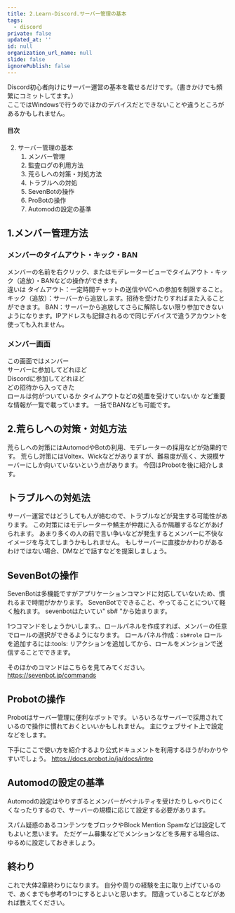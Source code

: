 ```yaml
---
title: 2.Learn-Discord.サーバー管理の基本
tags:
  - discord
private: false
updated_at: ''
id: null
organization_url_name: null
slide: false
ignorePublish: false
---
```


Discord初心者向けにサーバー運営の基本を載せるだけです。（書きかけでも頻繁にコミットしてます。）  
ここではWindowsで行うのでほかのデバイスだとできないことや違うところがあるかもしれません。 
#### 目次
2. サーバー管理の基本
    1. メンバー管理
    2. 監査ログの利用方法
    3. 荒らしへの対策・対処方法
    4. トラブルへの対処
    5. SevenBotの操作
    6. ProBotの操作
    7. Automodの設定の基準

## 1.メンバー管理方法
### メンバーのタイムアウト・キック・BAN
メンバーの名前を右クリック、またはモデレータービューでタイムアウト・キック（追放）・BANなどの操作ができます。  
違いは
タイムアウト：一定時間チャットの送信やVCへの参加を制限すること。  
キック（追放）：サーバーから追放します。招待を受けたりすればまた入ることができます。
BAN：サーバーから追放してさらに解除しない限り参加できないようになります。IPアドレスも記録されるので同じデバイスで違うアカウントを使っても入れません。

### メンバー画面
この画面ではメンバー  
    サーバーに参加してどれほど  
    Discordに参加してどれほど  
    どの招待から入ってきた  
    ロールは何がついているか
    タイムアウトなどの処置を受けていないか
など重要な情報が一覧で載っています。
一括でBANなども可能です。

## 2.荒らしへの対策・対処方法
荒らしへの対策にはAutomodやBotの利用、モデレーターの採用などが効果的です。
荒らし対策にはVoltex、Wickなどがありますが、難易度が高く、大規模サーバーにしか向いていないという点があります。
今回はProbotを後に紹介します。

## トラブルへの対処法
サーバー運営ではどうしても人が絡むので、トラブルなどが発生する可能性があります。
この対策にはモデレーターや鯖主が仲裁に入るか隔離するなどがあげられます。
あまり多くの人の前で言い争いなどが発生するとメンバーに不快なイメージを与えてしまうかもしれません。
もしサーバーに直接かかわりがあるわけではない場合、DMなどで話すなどを提案しましょう。

## SevenBotの操作
SevenBotは多機能ですがアプリケーションコマンドに対応していないため、慣れるまで時間がかかります。
SevenBotでできること、やってることについて軽く触れます。
sevenbotはたいてい" sb# "から始まります。

1つコマンドをしょうかいします。、ロールパネルを作成すれば、メンバーの任意でロールの選択ができるようになります。
ロールパネル作成：```sb#role```
ロールを追加するには:tools: リアクションを追加してから、ロールをメンションで送信することでできます。

そのほかのコマンドはこちらを見てみてください。
https://sevenbot.jp/commands

## Probotの操作
Probotはサーバー管理に便利なボットです。
いろいろなサーバーで採用されているので操作に慣れておくといいかもしれません。
主にウェブサイト上で設定などをします。

下手にここで使い方を紹介するより公式ドキュメントを利用するほうがわかりやすいでしょう。
https://docs.probot.io/ja/docs/intro

## Automodの設定の基準
Automodの設定はやりすぎるとメンバーがペナルティを受けたりしゃべりにくくなったりするので、サーバーの規模に応じて設定する必要があります。

スパム疑惑のあるコンテンツをブロックやBlock Mention Spamなどは設定してもよいと思います。
ただゲーム募集などでメンションなどを多用する場合は、ゆるめに設定しておきましょう。

## 終わり
これで大体2章終わりになります。
自分や周りの経験を主に取り上げているので、あくまでも参考の1つにするとよいと思います。
間違っていることなどがあれば教えてください。
